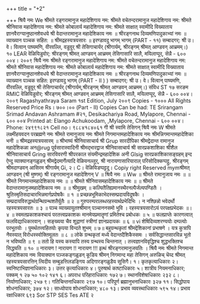 +++
title = "+2"

+++
श्रियै नमः 
We 
श्रीमते रङ्गरामानुज महादेशिगाय नम: श्रीमते वचेतन्दरामानुज महादेशिगाय नम: श्रीमते श्रीनिवास महादेशिगाय नम: श्रीमते कोबालार्य महादेशिगाय नम: 
श्रीमते साक्षात् स्वामीदि विख्याताय ज्ञानवैराग्यानुष्ठानशेवधये 
श्री वेदान्तरामानुज महादेशिकाय नमः ॥ श्रीरङ्गनाथ दिव्यमणिपादुकाभ्यां नमः ॥ 
व्याख्यान पञ्चक सहित: 
॥ श्रीमद्रहस्यत्रयसारः ॥ इरण्डावदु भागम् 
भागम् (PART - ११) 
सम्बादगर्: 
श्री उ। वे। वित्वान् पाष्यमणि, वीरवल्लि, 
वडुवूर् श्री तेसिगाचार्यर् 
(श्रीगार्यम्, श्रीरङ्गम् श्रीमत् आण्डवन् आच्रमम्।) 
१० 
LEAR 
वॆळियिडुवोर्: 
श्रीरङ्गम् श्रीमत् आण्डवन् आच्रमम् तेसिगासारि सालै, मयिलाप्पूर्, सॆन्नै - ६०० ००४। 
२००९ 
श्रियै नमः 
श्रीमते रङ्गरामानुज महादेशिगाय नम: श्रीमते वचेतन्दरामानुज महादेशिगाय नम: श्रीमते श्रीनिवास महादेशिगाय नम: श्रीमते कोबालार्य महादेशिगाय नम: श्रीमते साक्षात् स्वामीदि विख्याताय ज्ञानवैराग्यानुष्ठानशेवधये 
श्री वेदान्तरामानुज महादेशिकाय नमः ॥ श्रीरङ्गनाथ दिव्यमणिपादुकाभ्यां नमः ॥ 
व्याख्यान पञ्चक सहित: 
इरण्डावदु भागम् (PART - II ) 
) 
सम्बादगर्: 
श्री उ। वे। वित्वान् पाष्यमणि, वीरवल्लि, 
वडुवूर् श्री तेसिगाचार्यर् (श्रीगार्यम्,श्रीरङ्गम् श्रीमत् आण्डवन् आच्रमम्।) 
संविध 
ST 
१७ 
सरङम 
RMIC 
वॆळियिडुवोर्: 
श्रीरङ्गम् श्रीमत् आण्डवन् आच्रमम् तेसिगासारि सालै, मयिलाप्पूर्, सॆन्नै - ६०० ००४। 
२००९ 
Ragashyathraya Saram 
१st Edition, July २००९ Copies - १००० 
All Rights Reserved 
Price Rs। ७००।०० (Part - II) 
Copies Can be had: 
TE 
Srirangam Srimad Andavan Ashramam #२१, Desikachariya Road, 
Mylapore, Chennai - ६०० ००४ 
Printed at: 
Elango Achukoodam, 
,Mylapore, Chennai - ६०० ००४। 
Phone: २४९९१८२१ 
Cell no। ९८८४१८४०६१ 
गी 
श्री स्वामि तेसिगन् 
श्रियै नमः 
W 
श्रीमते लक्ष्मीहयवदन परब्रह्मणे नमः 
श्रीमते रामानुजाय नमः 
श्रीमते निगमान्तमहादेशिकाय नमः 
श्रीमन्निगमान्तमहादेशिका भनी 
॥ श्रीमद्रहस्यत्रयसारम् ॥ 
श्रीभाष्यं श्रीनिवासाचार्य श्री Grup सारदीपिका श्रीमद्वेदान्त रामानुज महादेशिकळा अन@rug पूर्वसारास्वादिनी 
श्रीमद्भारद्वाज श्रीनिवासाचार्य श्री सारप्रकशाशिका 
श्रीशैल श्रीनिवासाचार्य 
Gring सारविवरणी 
श्रीपरकाल संयमीन्द्रमहादेशिक अनी Glsig सारप्रकाशिकासङ्ग्रहम् 
इन्द ऐन्दु व्याक्यानङ्गळुडन् 
श्रीमद्वेदमार्गेत्यादि 
वेळियनल्लूर्, श्री नारायणासारियाराल् 
परिसोदिक्कप्पट्टु, श्रीरङ्गम् श्रीमदाण्डवन् आसिरम श्रीगार्यम् 
Gi, 
२। C। 
वॆळियिडप्पट्टदु। 
Copiy right Reserved 
mymश्रीमत् आण्डवन् (श्री मुष्णम्) श्री रङ्गरामानुज महादेशिगन् 
V 
॥ श्रियै नमः ॥ 
Ww 
॥ श्रीमते रामानुजाय नमः ॥ ॥ श्रीमते निगमान्तमहादेशिकाय नमः ॥ ॥ श्रीमते श्रीनिवासमहादेशिकाय नमः ॥ ॥ श्रीमते वेदान्तरामानुजमहादेशिकाय नमः ॥ 
॥ श्रीमुखम् ॥ 
कल्पितैतिह्यमानस्थैरनल्पैर्जल्पपण्डितैः । श्रुतिस्मृतिसदाचारभिन्नमार्गप्रपोषकैः ॥ १ ॥ 
प्रच्छन्नभूमिकाभेदस्सम्प्रदायविदूषकैः । सम्प्रदायविरुद्धार्थग्रन्थिग्रन्थशतैर्युतैः ॥ २ ॥ 
गुरुपरम्परालब्धरहस्यार्थप्रभेदिभिः । 
न नश्छिन्नो भवेदर्थो रहस्यत्रयसारतः ॥ ३ ॥ 
पञ्च व्याख्यायुतश्श्रीमान् पञ्चाननसमो भुवि । रहस्यत्रयसारोऽयं परपक्षप्रभेदकः ॥। ४ ॥ 
स्वमतप्रकाशकश्चायं परतत्त्वप्रकाशकः मानमेयप्रमातॄणां प्रमितेश्च प्रबोधकः ॥ ५ ॥ 
फलप्राप्तेः कारणत्वात् फलविद्याधिकारवान् । सङ्ख्यया चैव शूद्राणां स्त्रीणां ज्ञानप्रदायकः ॥ ६ ॥ 
vi 
शेषिदिव्यशरण्ययोः दम्पत्योः परभूतयोः । पुमर्थतत्त्वहितयोः कृपया विन्दते शुभम् ॥ ७॥ 
बहुग्रन्थकृतां श्रीमद्देशिकानां प्रभाषणे । 
यत्र कुत्रापि नैवस्यात् विरोधस्स्वोक्तिमूलतः ॥ ८ ॥ 
लोके ग्रन्थकृतां मध्ये वेदान्तदैशिकैस्समः । सर्वसिद्धान्तसारविन्न भूतो न भविष्यति ॥ ९ ॥ 
ततो हि यस्य कस्यापि तस्य ग्रन्थस्य चिन्तनात् । तत्त्वज्ञानविवृद्धिश्च शुद्धभक्तिश्च सिद्ध्यति ॥ १० ॥ 
नारायण ! नारायण !! नारायण !!! 
इत्थं श्रीरङ्गरामानुजयतिः 
। 
श्रियै नमः 
श्रीमते निगमान्त महादेशिकाय नमः 
वियाक्यान पञ्जकङ्गळुडन् कूडिय श्रीमन् निगमान्द महा तेसिगन् अरुळिच् चॆय्द श्रीमत् रहस्यत्रयसारत्तिन् त्विदीय सम्बुडत्तिलडङ्गिय अदिगारङ्गळुडैय सूसिगै। 
१। कृतकृत्याधिकारः 
२। स्वनिष्टाभिज्ञानाधिकारः 
३। उत्तर कृत्याधिकारः 
४। पुरुषार्थ काष्टाधिकारः 
५। शात्रीय नियमनाधिकार; 
पक्कम् 
१ 
२७ 
५० 
१०२ 
१४१ 
६। अपराध परिहाराधिकारः 
१७२ 
७। स्थानविशेषाधिकारः 
२३२ 
८। निर्याणाधिकार; 
२५७ 
९। गतिचिन्तनाधिकारः 
२९७ 
१०। परिपूर्ण ब्रह्मानुभनाधिकारः 
३२७ 
११। सिद्धोपाय शोधनाधिकार; 
३७४ 
१२। साध्योपाय शोधनाधिकार; 
४८० 
१३। प्रभाव व्यवस्थाधिकारः 
५९५ 
१४। प्रभाव रक्षाधिकार 
६९३ 
Sor 
STP 
SES 
Tes 
ATE 
२ 